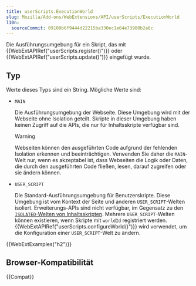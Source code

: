 ```yaml
---
title: userScripts.ExecutionWorld
slug: Mozilla/Add-ons/WebExtensions/API/userScripts/ExecutionWorld
l10n:
  sourceCommit: 09109b6f9444d22215ba330ec1e64e73980b2a6c
---
```


Die Ausführungsumgebung für ein Skript, das mit {{WebExtAPIRef("userScripts.register()")}}
oder {{WebExtAPIRef("userScripts.update()")}} eingefügt wurde.

## Typ

Werte dieses Typs sind ein String. Mögliche Werte sind:

- `MAIN`

  Die Ausführungsumgebung der Webseite. Diese Umgebung wird mit der Webseite ohne Isolation geteilt. Skripte in dieser Umgebung haben keinen Zugriff auf die APIs, die nur für Inhaltsskripte verfügbar sind.

  > [!WARNING]
  > Webseiten können den ausgeführten Code aufgrund der fehlenden Isolation erkennen und beeinträchtigen. Verwenden Sie daher die `MAIN`-Welt nur, wenn es akzeptabel ist, dass Webseiten die Logik oder Daten, die durch den ausgeführten Code fließen, lesen, darauf zugreifen oder sie ändern können.

- `USER_SCRIPT`

  Die Standard-Ausführungsumgebung für Benutzerskripte. Diese Umgebung ist vom Kontext der Seite und anderen `USER_SCRIPT`-Welten isoliert. Erweiterungs-APIs sind nicht verfügbar, im Gegensatz zu den [`ISOLATED`-Welten von Inhaltsskripten](/de/docs/Mozilla/Add-ons/WebExtensions/API/scripting/ExecutionWorld). Mehrere `USER_SCRIPT`-Welten können existieren, wenn Skripte mit `worldId` registriert werden. {{WebExtAPIRef("userScripts.configureWorld()")}} wird verwendet, um die Konfiguration einer `USER_SCRIPT`-Welt zu ändern.

{{WebExtExamples("h2")}}

## Browser-Kompatibilität

{{Compat}}
